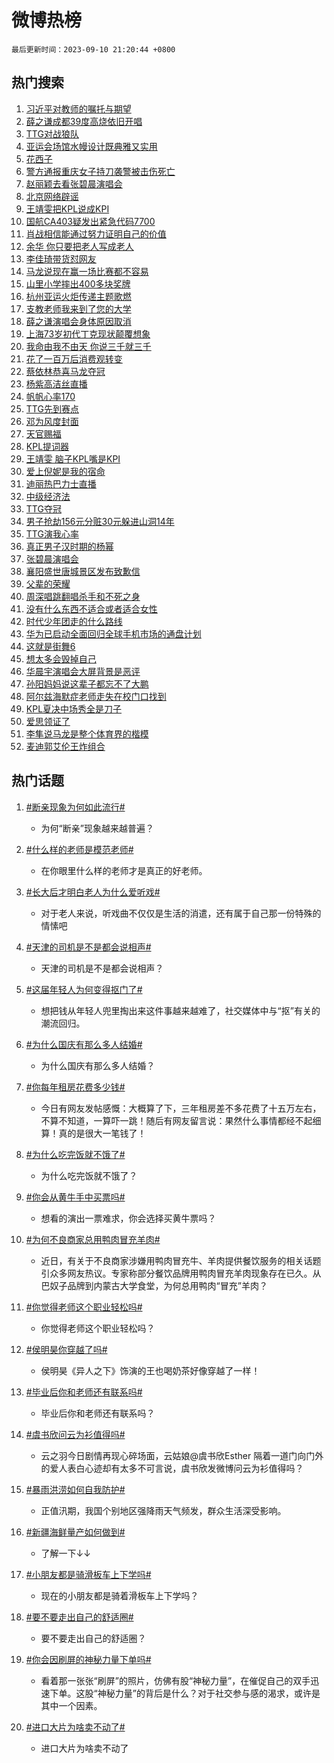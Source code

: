 # 微博热榜

`最后更新时间：2023-09-10 21:20:44 +0800`

## 热门搜索

1. [习近平对教师的嘱托与期望](https://m.weibo.cn/search?containerid=100103type%3D1%26t%3D10%26q%3D%23%E4%B9%A0%E8%BF%91%E5%B9%B3%E5%AF%B9%E6%95%99%E5%B8%88%E7%9A%84%E5%98%B1%E6%89%98%E4%B8%8E%E6%9C%9F%E6%9C%9B%23&stream_entry_id=51&isnewpage=1&extparam=seat%3D1%26stream_entry_id%3D51%26c_type%3D51%26dgr%3D0%26filter_type%3Drealtimehot%26cate%3D10103%26pos%3D0%26display_time%3D1694352042%26pre_seqid%3D1694352042853027205215)
1. [薛之谦成都39度高烧依旧开唱](https://m.weibo.cn/search?containerid=100103type%3D1%26t%3D10%26q%3D%23%E8%96%9B%E4%B9%8B%E8%B0%A6%E6%88%90%E9%83%BD39%E5%BA%A6%E9%AB%98%E7%83%A7%E4%BE%9D%E6%97%A7%E5%BC%80%E5%94%B1%23&stream_entry_id=31&isnewpage=1&extparam=seat%3D1%26flag%3D1%26stream_entry_id%3D31%26c_type%3D31%26band_rank%3D1%26cate%3D5001%26dgr%3D0%26lcate%3D5001%26pos%3D0%26realpos%3D1%26q%3D%2523%25E8%2596%259B%25E4%25B9%258B%25E8%25B0%25A6%25E6%2588%2590%25E9%2583%25BD39%25E5%25BA%25A6%25E9%25AB%2598%25E7%2583%25A7%25E4%25BE%259D%25E6%2597%25A7%25E5%25BC%2580%25E5%2594%25B1%2523%26filter_type%3Drealtimehot%26display_time%3D1694352042%26pre_seqid%3D1694352042853027205215)
1. [TTG对战狼队](https://m.weibo.cn/search?containerid=100103type%3D1%26t%3D10%26q%3D%23TTG%E5%AF%B9%E6%88%98%E7%8B%BC%E9%98%9F%23&stream_entry_id=31&isnewpage=1&extparam=seat%3D1%26flag%3D0%26stream_entry_id%3D31%26c_type%3D31%26band_rank%3D2%26cate%3D5001%26dgr%3D0%26lcate%3D5001%26pos%3D1%26realpos%3D2%26q%3D%2523TTG%25E5%25AF%25B9%25E6%2588%2598%25E7%258B%25BC%25E9%2598%259F%2523%26filter_type%3Drealtimehot%26display_time%3D1694352042%26pre_seqid%3D1694352042853027205215)
1. [亚运会场馆水幔设计既典雅又实用](https://m.weibo.cn/search?containerid=100103type%3D1%26t%3D10%26q%3D%23%E4%BA%9A%E8%BF%90%E4%BC%9A%E5%9C%BA%E9%A6%86%E6%B0%B4%E5%B9%94%E8%AE%BE%E8%AE%A1%E6%97%A2%E5%85%B8%E9%9B%85%E5%8F%88%E5%AE%9E%E7%94%A8%23&stream_entry_id=31&isnewpage=1&extparam=seat%3D1%26flag%3D1%26stream_entry_id%3D31%26c_type%3D31%26band_rank%3D3%26cate%3D5001%26dgr%3D0%26lcate%3D5001%26pos%3D2%26realpos%3D3%26q%3D%2523%25E4%25BA%259A%25E8%25BF%2590%25E4%25BC%259A%25E5%259C%25BA%25E9%25A6%2586%25E6%25B0%25B4%25E5%25B9%2594%25E8%25AE%25BE%25E8%25AE%25A1%25E6%2597%25A2%25E5%2585%25B8%25E9%259B%2585%25E5%258F%2588%25E5%25AE%259E%25E7%2594%25A8%2523%26filter_type%3Drealtimehot%26display_time%3D1694352042%26pre_seqid%3D1694352042853027205215)
1. [花西子](https://m.weibo.cn/search?containerid=100103type%3D1%26t%3D10%26q%3D%E8%8A%B1%E8%A5%BF%E5%AD%90&stream_entry_id=31&isnewpage=1&extparam=seat%3D1%26flag%3D1%26stream_entry_id%3D31%26c_type%3D31%26band_rank%3D4%26cate%3D5001%26dgr%3D0%26lcate%3D5001%26pos%3D3%26realpos%3D4%26q%3D%25E8%258A%25B1%25E8%25A5%25BF%25E5%25AD%2590%26filter_type%3Drealtimehot%26display_time%3D1694352042%26pre_seqid%3D1694352042853027205215)
1. [警方通报重庆女子持刀袭警被击伤死亡](https://m.weibo.cn/search?containerid=100103type%3D1%26t%3D10%26q%3D%23%E8%AD%A6%E6%96%B9%E9%80%9A%E6%8A%A5%E9%87%8D%E5%BA%86%E5%A5%B3%E5%AD%90%E6%8C%81%E5%88%80%E8%A2%AD%E8%AD%A6%E8%A2%AB%E5%87%BB%E4%BC%A4%E6%AD%BB%E4%BA%A1%23&stream_entry_id=31&isnewpage=1&extparam=seat%3D1%26flag%3D16%26stream_entry_id%3D31%26c_type%3D31%26band_rank%3D5%26cate%3D5001%26dgr%3D0%26lcate%3D5001%26pos%3D4%26realpos%3D5%26q%3D%2523%25E8%25AD%25A6%25E6%2596%25B9%25E9%2580%259A%25E6%258A%25A5%25E9%2587%258D%25E5%25BA%2586%25E5%25A5%25B3%25E5%25AD%2590%25E6%258C%2581%25E5%2588%2580%25E8%25A2%25AD%25E8%25AD%25A6%25E8%25A2%25AB%25E5%2587%25BB%25E4%25BC%25A4%25E6%25AD%25BB%25E4%25BA%25A1%2523%26filter_type%3Drealtimehot%26display_time%3D1694352042%26pre_seqid%3D1694352042853027205215)
1. [赵丽颖去看张碧晨演唱会](https://m.weibo.cn/search?containerid=100103type%3D1%26t%3D10%26q%3D%E8%B5%B5%E4%B8%BD%E9%A2%96%E5%8E%BB%E7%9C%8B%E5%BC%A0%E7%A2%A7%E6%99%A8%E6%BC%94%E5%94%B1%E4%BC%9A&stream_entry_id=31&isnewpage=1&extparam=seat%3D1%26flag%3D2%26stream_entry_id%3D31%26c_type%3D31%26band_rank%3D6%26cate%3D5001%26dgr%3D0%26lcate%3D5001%26pos%3D5%26realpos%3D6%26q%3D%25E8%25B5%25B5%25E4%25B8%25BD%25E9%25A2%2596%25E5%258E%25BB%25E7%259C%258B%25E5%25BC%25A0%25E7%25A2%25A7%25E6%2599%25A8%25E6%25BC%2594%25E5%2594%25B1%25E4%25BC%259A%26filter_type%3Drealtimehot%26display_time%3D1694352042%26pre_seqid%3D1694352042853027205215)
1. [北京网络辟谣](https://m.weibo.cn/search?containerid=100103type%3D1%26t%3D10%26q%3D%23%E5%8C%97%E4%BA%AC%E7%BD%91%E7%BB%9C%E8%BE%9F%E8%B0%A3%23&stream_entry_id=31&isnewpage=1&extparam=seat%3D1%26adid%3D202712%26is_ad_pos%3D1%26c_type%3D31%26band_rank%3D7%26cate%3D5001%26dgr%3D0%26lcate%3D5001%26pos%3D6%26filter_type%3Drealtimehot%26q%3D%2523%25E5%258C%2597%25E4%25BA%25AC%25E7%25BD%2591%25E7%25BB%259C%25E8%25BE%259F%25E8%25B0%25A3%2523%26stream_entry_id%3D31%26display_time%3D1694352042%26pre_seqid%3D1694352042853027205215)
1. [王靖雯把KPL说成KPI](https://m.weibo.cn/search?containerid=100103type%3D1%26t%3D10%26q%3D%23%E7%8E%8B%E9%9D%96%E9%9B%AF%E6%8A%8AKPL%E8%AF%B4%E6%88%90KPI%23&stream_entry_id=31&isnewpage=1&extparam=seat%3D1%26flag%3D0%26stream_entry_id%3D31%26c_type%3D31%26band_rank%3D7%26cate%3D5001%26dgr%3D0%26lcate%3D5001%26pos%3D7%26realpos%3D7%26q%3D%2523%25E7%258E%258B%25E9%259D%2596%25E9%259B%25AF%25E6%258A%258AKPL%25E8%25AF%25B4%25E6%2588%2590KPI%2523%26filter_type%3Drealtimehot%26display_time%3D1694352042%26pre_seqid%3D1694352042853027205215)
1. [国航CA403疑发出紧急代码7700](https://m.weibo.cn/search?containerid=100103type%3D1%26t%3D10%26q%3D%23%E5%9B%BD%E8%88%AACA403%E7%96%91%E5%8F%91%E5%87%BA%E7%B4%A7%E6%80%A5%E4%BB%A3%E7%A0%817700%23&stream_entry_id=31&isnewpage=1&extparam=seat%3D1%26flag%3D0%26stream_entry_id%3D31%26c_type%3D31%26band_rank%3D8%26cate%3D5001%26dgr%3D0%26lcate%3D5001%26pos%3D8%26realpos%3D8%26q%3D%2523%25E5%259B%25BD%25E8%2588%25AACA403%25E7%2596%2591%25E5%258F%2591%25E5%2587%25BA%25E7%25B4%25A7%25E6%2580%25A5%25E4%25BB%25A3%25E7%25A0%25817700%2523%26filter_type%3Drealtimehot%26display_time%3D1694352042%26pre_seqid%3D1694352042853027205215)
1. [肖战相信能通过努力证明自己的价值](https://m.weibo.cn/search?containerid=100103type%3D1%26t%3D10%26q%3D%23%E8%82%96%E6%88%98%E7%9B%B8%E4%BF%A1%E8%83%BD%E9%80%9A%E8%BF%87%E5%8A%AA%E5%8A%9B%E8%AF%81%E6%98%8E%E8%87%AA%E5%B7%B1%E7%9A%84%E4%BB%B7%E5%80%BC%23&stream_entry_id=31&isnewpage=1&extparam=seat%3D1%26flag%3D1%26stream_entry_id%3D31%26c_type%3D31%26band_rank%3D9%26cate%3D5001%26dgr%3D0%26lcate%3D5001%26pos%3D9%26realpos%3D9%26q%3D%2523%25E8%2582%2596%25E6%2588%2598%25E7%259B%25B8%25E4%25BF%25A1%25E8%2583%25BD%25E9%2580%259A%25E8%25BF%2587%25E5%258A%25AA%25E5%258A%259B%25E8%25AF%2581%25E6%2598%258E%25E8%2587%25AA%25E5%25B7%25B1%25E7%259A%2584%25E4%25BB%25B7%25E5%2580%25BC%2523%26filter_type%3Drealtimehot%26display_time%3D1694352042%26pre_seqid%3D1694352042853027205215)
1. [余华 你只要把老人写成老人](https://m.weibo.cn/search?containerid=100103type%3D1%26t%3D10%26q%3D%E4%BD%99%E5%8D%8E+%E4%BD%A0%E5%8F%AA%E8%A6%81%E6%8A%8A%E8%80%81%E4%BA%BA%E5%86%99%E6%88%90%E8%80%81%E4%BA%BA&stream_entry_id=31&isnewpage=1&extparam=seat%3D1%26flag%3D2%26stream_entry_id%3D31%26c_type%3D31%26band_rank%3D10%26cate%3D5001%26dgr%3D0%26lcate%3D5001%26pos%3D10%26realpos%3D10%26q%3D%25E4%25BD%2599%25E5%258D%258E%2520%25E4%25BD%25A0%25E5%258F%25AA%25E8%25A6%2581%25E6%258A%258A%25E8%2580%2581%25E4%25BA%25BA%25E5%2586%2599%25E6%2588%2590%25E8%2580%2581%25E4%25BA%25BA%26filter_type%3Drealtimehot%26display_time%3D1694352042%26pre_seqid%3D1694352042853027205215)
1. [李佳琦带货怼网友](https://m.weibo.cn/search?containerid=100103type%3D1%26t%3D10%26q%3D%23%E6%9D%8E%E4%BD%B3%E7%90%A6%E5%B8%A6%E8%B4%A7%E6%80%BC%E7%BD%91%E5%8F%8B%23&stream_entry_id=31&isnewpage=1&extparam=seat%3D1%26flag%3D2%26stream_entry_id%3D31%26c_type%3D31%26band_rank%3D11%26cate%3D5001%26dgr%3D0%26lcate%3D5001%26pos%3D11%26realpos%3D11%26q%3D%2523%25E6%259D%258E%25E4%25BD%25B3%25E7%2590%25A6%25E5%25B8%25A6%25E8%25B4%25A7%25E6%2580%25BC%25E7%25BD%2591%25E5%258F%258B%2523%26filter_type%3Drealtimehot%26display_time%3D1694352042%26pre_seqid%3D1694352042853027205215)
1. [马龙说现在赢一场比赛都不容易](https://m.weibo.cn/search?containerid=100103type%3D1%26t%3D10%26q%3D%23%E9%A9%AC%E9%BE%99%E8%AF%B4%E7%8E%B0%E5%9C%A8%E8%B5%A2%E4%B8%80%E5%9C%BA%E6%AF%94%E8%B5%9B%E9%83%BD%E4%B8%8D%E5%AE%B9%E6%98%93%23&stream_entry_id=31&isnewpage=1&extparam=seat%3D1%26flag%3D0%26stream_entry_id%3D31%26c_type%3D31%26band_rank%3D12%26cate%3D5001%26dgr%3D0%26lcate%3D5001%26pos%3D12%26realpos%3D12%26q%3D%2523%25E9%25A9%25AC%25E9%25BE%2599%25E8%25AF%25B4%25E7%258E%25B0%25E5%259C%25A8%25E8%25B5%25A2%25E4%25B8%2580%25E5%259C%25BA%25E6%25AF%2594%25E8%25B5%259B%25E9%2583%25BD%25E4%25B8%258D%25E5%25AE%25B9%25E6%2598%2593%2523%26filter_type%3Drealtimehot%26display_time%3D1694352042%26pre_seqid%3D1694352042853027205215)
1. [山里小学摔出400多块奖牌](https://m.weibo.cn/search?containerid=100103type%3D1%26t%3D10%26q%3D%23%E5%B1%B1%E9%87%8C%E5%B0%8F%E5%AD%A6%E6%91%94%E5%87%BA400%E5%A4%9A%E5%9D%97%E5%A5%96%E7%89%8C%23&stream_entry_id=31&isnewpage=1&extparam=seat%3D1%26flag%3D32768%26stream_entry_id%3D31%26c_type%3D31%26band_rank%3D13%26cate%3D5001%26dgr%3D0%26lcate%3D5001%26pos%3D13%26realpos%3D13%26q%3D%2523%25E5%25B1%25B1%25E9%2587%258C%25E5%25B0%258F%25E5%25AD%25A6%25E6%2591%2594%25E5%2587%25BA400%25E5%25A4%259A%25E5%259D%2597%25E5%25A5%2596%25E7%2589%258C%2523%26filter_type%3Drealtimehot%26display_time%3D1694352042%26pre_seqid%3D1694352042853027205215)
1. [杭州亚运火炬传递主题歌燃](https://m.weibo.cn/search?containerid=100103type%3D1%26t%3D10%26q%3D%23%E6%9D%AD%E5%B7%9E%E4%BA%9A%E8%BF%90%E7%81%AB%E7%82%AC%E4%BC%A0%E9%80%92%E4%B8%BB%E9%A2%98%E6%AD%8C%E7%87%83%23&stream_entry_id=31&isnewpage=1&extparam=seat%3D1%26flag%3D1%26stream_entry_id%3D31%26c_type%3D31%26band_rank%3D14%26cate%3D5001%26dgr%3D0%26lcate%3D5001%26pos%3D14%26realpos%3D14%26q%3D%2523%25E6%259D%25AD%25E5%25B7%259E%25E4%25BA%259A%25E8%25BF%2590%25E7%2581%25AB%25E7%2582%25AC%25E4%25BC%25A0%25E9%2580%2592%25E4%25B8%25BB%25E9%25A2%2598%25E6%25AD%258C%25E7%2587%2583%2523%26filter_type%3Drealtimehot%26display_time%3D1694352042%26pre_seqid%3D1694352042853027205215)
1. [支教老师我来到了您的大学](https://m.weibo.cn/search?containerid=100103type%3D1%26t%3D10%26q%3D%23%E6%94%AF%E6%95%99%E8%80%81%E5%B8%88%E6%88%91%E6%9D%A5%E5%88%B0%E4%BA%86%E6%82%A8%E7%9A%84%E5%A4%A7%E5%AD%A6%23&stream_entry_id=31&isnewpage=1&extparam=seat%3D1%26flag%3D0%26adid%3D202774%26c_type%3D31%26band_rank%3D15%26cate%3D5001%26dgr%3D0%26lcate%3D5001%26pos%3D15%26stream_entry_id%3D31%26realpos%3D15%26q%3D%2523%25E6%2594%25AF%25E6%2595%2599%25E8%2580%2581%25E5%25B8%2588%25E6%2588%2591%25E6%259D%25A5%25E5%2588%25B0%25E4%25BA%2586%25E6%2582%25A8%25E7%259A%2584%25E5%25A4%25A7%25E5%25AD%25A6%2523%26filter_type%3Drealtimehot%26display_time%3D1694352042%26pre_seqid%3D1694352042853027205215)
1. [薛之谦演唱会身体原因取消](https://m.weibo.cn/search?containerid=100103type%3D1%26t%3D10%26q%3D%23%E8%96%9B%E4%B9%8B%E8%B0%A6%E6%BC%94%E5%94%B1%E4%BC%9A%E8%BA%AB%E4%BD%93%E5%8E%9F%E5%9B%A0%E5%8F%96%E6%B6%88%23&stream_entry_id=31&isnewpage=1&extparam=seat%3D1%26flag%3D1%26stream_entry_id%3D31%26c_type%3D31%26band_rank%3D16%26cate%3D5001%26dgr%3D0%26lcate%3D5001%26pos%3D16%26realpos%3D16%26q%3D%2523%25E8%2596%259B%25E4%25B9%258B%25E8%25B0%25A6%25E6%25BC%2594%25E5%2594%25B1%25E4%25BC%259A%25E8%25BA%25AB%25E4%25BD%2593%25E5%258E%259F%25E5%259B%25A0%25E5%258F%2596%25E6%25B6%2588%2523%26filter_type%3Drealtimehot%26display_time%3D1694352042%26pre_seqid%3D1694352042853027205215)
1. [上海73岁初代丁克现状颠覆想象](https://m.weibo.cn/search?containerid=100103type%3D1%26t%3D10%26q%3D%23%E4%B8%8A%E6%B5%B773%E5%B2%81%E5%88%9D%E4%BB%A3%E4%B8%81%E5%85%8B%E7%8E%B0%E7%8A%B6%E9%A2%A0%E8%A6%86%E6%83%B3%E8%B1%A1%23&stream_entry_id=31&isnewpage=1&extparam=seat%3D1%26flag%3D2%26stream_entry_id%3D31%26c_type%3D31%26band_rank%3D17%26cate%3D5001%26dgr%3D0%26lcate%3D5001%26pos%3D17%26realpos%3D17%26q%3D%2523%25E4%25B8%258A%25E6%25B5%25B773%25E5%25B2%2581%25E5%2588%259D%25E4%25BB%25A3%25E4%25B8%2581%25E5%2585%258B%25E7%258E%25B0%25E7%258A%25B6%25E9%25A2%25A0%25E8%25A6%2586%25E6%2583%25B3%25E8%25B1%25A1%2523%26filter_type%3Drealtimehot%26display_time%3D1694352042%26pre_seqid%3D1694352042853027205215)
1. [我命由我不由天 你说三千就三千](https://m.weibo.cn/search?containerid=100103type%3D1%26t%3D10%26q%3D%E6%88%91%E5%91%BD%E7%94%B1%E6%88%91%E4%B8%8D%E7%94%B1%E5%A4%A9+%E4%BD%A0%E8%AF%B4%E4%B8%89%E5%8D%83%E5%B0%B1%E4%B8%89%E5%8D%83&stream_entry_id=31&isnewpage=1&extparam=seat%3D1%26flag%3D2%26stream_entry_id%3D31%26c_type%3D31%26band_rank%3D18%26cate%3D5001%26dgr%3D0%26lcate%3D5001%26pos%3D18%26realpos%3D18%26q%3D%25E6%2588%2591%25E5%2591%25BD%25E7%2594%25B1%25E6%2588%2591%25E4%25B8%258D%25E7%2594%25B1%25E5%25A4%25A9%2520%25E4%25BD%25A0%25E8%25AF%25B4%25E4%25B8%2589%25E5%258D%2583%25E5%25B0%25B1%25E4%25B8%2589%25E5%258D%2583%26filter_type%3Drealtimehot%26display_time%3D1694352042%26pre_seqid%3D1694352042853027205215)
1. [花了一百万后消费观转变](https://m.weibo.cn/search?containerid=100103type%3D1%26t%3D10%26q%3D%23%E8%8A%B1%E4%BA%86%E4%B8%80%E7%99%BE%E4%B8%87%E5%90%8E%E6%B6%88%E8%B4%B9%E8%A7%82%E8%BD%AC%E5%8F%98%23&stream_entry_id=31&isnewpage=1&extparam=seat%3D1%26flag%3D0%26stream_entry_id%3D31%26c_type%3D31%26band_rank%3D19%26cate%3D5001%26dgr%3D0%26lcate%3D5001%26pos%3D19%26realpos%3D19%26q%3D%2523%25E8%258A%25B1%25E4%25BA%2586%25E4%25B8%2580%25E7%2599%25BE%25E4%25B8%2587%25E5%2590%258E%25E6%25B6%2588%25E8%25B4%25B9%25E8%25A7%2582%25E8%25BD%25AC%25E5%258F%2598%2523%26filter_type%3Drealtimehot%26display_time%3D1694352042%26pre_seqid%3D1694352042853027205215)
1. [蔡依林恭喜马龙夺冠](https://m.weibo.cn/search?containerid=100103type%3D1%26t%3D10%26q%3D%23%E8%94%A1%E4%BE%9D%E6%9E%97%E6%81%AD%E5%96%9C%E9%A9%AC%E9%BE%99%E5%A4%BA%E5%86%A0%23&stream_entry_id=31&isnewpage=1&extparam=seat%3D1%26flag%3D0%26stream_entry_id%3D31%26c_type%3D31%26band_rank%3D20%26cate%3D5001%26dgr%3D0%26lcate%3D5001%26pos%3D20%26realpos%3D20%26q%3D%2523%25E8%2594%25A1%25E4%25BE%259D%25E6%259E%2597%25E6%2581%25AD%25E5%2596%259C%25E9%25A9%25AC%25E9%25BE%2599%25E5%25A4%25BA%25E5%2586%25A0%2523%26filter_type%3Drealtimehot%26display_time%3D1694352042%26pre_seqid%3D1694352042853027205215)
1. [杨紫高洁丝直播](https://m.weibo.cn/search?containerid=100103type%3D1%26t%3D10%26q%3D%23%E6%9D%A8%E7%B4%AB%E9%AB%98%E6%B4%81%E4%B8%9D%E7%9B%B4%E6%92%AD%23&stream_entry_id=31&isnewpage=1&extparam=seat%3D1%26flag%3D1%26stream_entry_id%3D31%26c_type%3D31%26band_rank%3D21%26cate%3D5001%26dgr%3D0%26lcate%3D5001%26pos%3D21%26realpos%3D21%26q%3D%2523%25E6%259D%25A8%25E7%25B4%25AB%25E9%25AB%2598%25E6%25B4%2581%25E4%25B8%259D%25E7%259B%25B4%25E6%2592%25AD%2523%26filter_type%3Drealtimehot%26display_time%3D1694352042%26pre_seqid%3D1694352042853027205215)
1. [帆帆心率170](https://m.weibo.cn/search?containerid=100103type%3D1%26t%3D10%26q%3D%E5%B8%86%E5%B8%86%E5%BF%83%E7%8E%87170&stream_entry_id=31&isnewpage=1&extparam=seat%3D1%26flag%3D1%26stream_entry_id%3D31%26c_type%3D31%26band_rank%3D22%26cate%3D5001%26dgr%3D0%26lcate%3D5001%26pos%3D22%26realpos%3D22%26q%3D%25E5%25B8%2586%25E5%25B8%2586%25E5%25BF%2583%25E7%258E%2587170%26filter_type%3Drealtimehot%26display_time%3D1694352042%26pre_seqid%3D1694352042853027205215)
1. [TTG先到赛点](https://m.weibo.cn/search?containerid=100103type%3D1%26t%3D10%26q%3DTTG%E5%85%88%E5%88%B0%E8%B5%9B%E7%82%B9&stream_entry_id=31&isnewpage=1&extparam=seat%3D1%26flag%3D1%26stream_entry_id%3D31%26c_type%3D31%26band_rank%3D23%26cate%3D5001%26dgr%3D0%26lcate%3D5001%26pos%3D23%26realpos%3D23%26q%3DTTG%25E5%2585%2588%25E5%2588%25B0%25E8%25B5%259B%25E7%2582%25B9%26filter_type%3Drealtimehot%26display_time%3D1694352042%26pre_seqid%3D1694352042853027205215)
1. [邓为风度封面](https://m.weibo.cn/search?containerid=100103type%3D1%26t%3D10%26q%3D%E9%82%93%E4%B8%BA%E9%A3%8E%E5%BA%A6%E5%B0%81%E9%9D%A2&stream_entry_id=31&isnewpage=1&extparam=seat%3D1%26flag%3D1%26stream_entry_id%3D31%26c_type%3D31%26band_rank%3D24%26cate%3D5001%26dgr%3D0%26lcate%3D5001%26pos%3D24%26realpos%3D24%26q%3D%25E9%2582%2593%25E4%25B8%25BA%25E9%25A3%258E%25E5%25BA%25A6%25E5%25B0%2581%25E9%259D%25A2%26filter_type%3Drealtimehot%26display_time%3D1694352042%26pre_seqid%3D1694352042853027205215)
1. [天官赐福](https://m.weibo.cn/search?containerid=100103type%3D1%26t%3D10%26q%3D%E5%A4%A9%E5%AE%98%E8%B5%90%E7%A6%8F&stream_entry_id=31&isnewpage=1&extparam=seat%3D1%26flag%3D0%26stream_entry_id%3D31%26c_type%3D31%26band_rank%3D25%26cate%3D5001%26dgr%3D0%26lcate%3D5001%26pos%3D25%26realpos%3D25%26q%3D%25E5%25A4%25A9%25E5%25AE%2598%25E8%25B5%2590%25E7%25A6%258F%26filter_type%3Drealtimehot%26display_time%3D1694352042%26pre_seqid%3D1694352042853027205215)
1. [KPL提词器](https://m.weibo.cn/search?containerid=100103type%3D1%26t%3D10%26q%3DKPL%E6%8F%90%E8%AF%8D%E5%99%A8&stream_entry_id=31&isnewpage=1&extparam=seat%3D1%26flag%3D1%26stream_entry_id%3D31%26c_type%3D31%26band_rank%3D26%26cate%3D5001%26dgr%3D0%26lcate%3D5001%26pos%3D26%26realpos%3D26%26q%3DKPL%25E6%258F%2590%25E8%25AF%258D%25E5%2599%25A8%26filter_type%3Drealtimehot%26display_time%3D1694352042%26pre_seqid%3D1694352042853027205215)
1. [王靖雯 脑子KPL嘴是KPI](https://m.weibo.cn/search?containerid=100103type%3D1%26t%3D10%26q%3D%E7%8E%8B%E9%9D%96%E9%9B%AF+%E8%84%91%E5%AD%90KPL%E5%98%B4%E6%98%AFKPI&stream_entry_id=31&isnewpage=1&extparam=seat%3D1%26flag%3D1%26stream_entry_id%3D31%26c_type%3D31%26band_rank%3D27%26cate%3D5001%26dgr%3D0%26lcate%3D5001%26pos%3D27%26realpos%3D27%26q%3D%25E7%258E%258B%25E9%259D%2596%25E9%259B%25AF%2520%25E8%2584%2591%25E5%25AD%2590KPL%25E5%2598%25B4%25E6%2598%25AFKPI%26filter_type%3Drealtimehot%26display_time%3D1694352042%26pre_seqid%3D1694352042853027205215)
1. [爱上倪妮是我的宿命](https://m.weibo.cn/search?containerid=100103type%3D1%26t%3D10%26q%3D%23%E7%88%B1%E4%B8%8A%E5%80%AA%E5%A6%AE%E6%98%AF%E6%88%91%E7%9A%84%E5%AE%BF%E5%91%BD%23&stream_entry_id=31&isnewpage=1&extparam=seat%3D1%26flag%3D1%26stream_entry_id%3D31%26c_type%3D31%26band_rank%3D28%26cate%3D5001%26dgr%3D0%26lcate%3D5001%26pos%3D28%26realpos%3D28%26q%3D%2523%25E7%2588%25B1%25E4%25B8%258A%25E5%2580%25AA%25E5%25A6%25AE%25E6%2598%25AF%25E6%2588%2591%25E7%259A%2584%25E5%25AE%25BF%25E5%2591%25BD%2523%26filter_type%3Drealtimehot%26display_time%3D1694352042%26pre_seqid%3D1694352042853027205215)
1. [迪丽热巴力士直播](https://m.weibo.cn/search?containerid=100103type%3D1%26t%3D10%26q%3D%E8%BF%AA%E4%B8%BD%E7%83%AD%E5%B7%B4%E5%8A%9B%E5%A3%AB%E7%9B%B4%E6%92%AD&stream_entry_id=31&isnewpage=1&extparam=seat%3D1%26flag%3D0%26stream_entry_id%3D31%26c_type%3D31%26band_rank%3D29%26cate%3D5001%26dgr%3D0%26lcate%3D5001%26pos%3D29%26realpos%3D29%26q%3D%25E8%25BF%25AA%25E4%25B8%25BD%25E7%2583%25AD%25E5%25B7%25B4%25E5%258A%259B%25E5%25A3%25AB%25E7%259B%25B4%25E6%2592%25AD%26filter_type%3Drealtimehot%26display_time%3D1694352042%26pre_seqid%3D1694352042853027205215)
1. [中级经济法](https://m.weibo.cn/search?containerid=100103type%3D1%26t%3D10%26q%3D%E4%B8%AD%E7%BA%A7%E7%BB%8F%E6%B5%8E%E6%B3%95&stream_entry_id=31&isnewpage=1&extparam=seat%3D1%26flag%3D1%26stream_entry_id%3D31%26c_type%3D31%26band_rank%3D30%26cate%3D5001%26dgr%3D0%26lcate%3D5001%26pos%3D30%26realpos%3D30%26q%3D%25E4%25B8%25AD%25E7%25BA%25A7%25E7%25BB%258F%25E6%25B5%258E%25E6%25B3%2595%26filter_type%3Drealtimehot%26display_time%3D1694352042%26pre_seqid%3D1694352042853027205215)
1. [TTG夺冠](https://m.weibo.cn/search?containerid=100103type%3D1%26t%3D10%26q%3DTTG%E5%A4%BA%E5%86%A0&stream_entry_id=31&isnewpage=1&extparam=seat%3D1%26flag%3D1%26stream_entry_id%3D31%26c_type%3D31%26band_rank%3D31%26cate%3D5001%26dgr%3D0%26lcate%3D5001%26pos%3D31%26realpos%3D31%26q%3DTTG%25E5%25A4%25BA%25E5%2586%25A0%26filter_type%3Drealtimehot%26display_time%3D1694352042%26pre_seqid%3D1694352042853027205215)
1. [男子抢劫156元分赃30元躲进山洞14年](https://m.weibo.cn/search?containerid=100103type%3D1%26t%3D10%26q%3D%23%E7%94%B7%E5%AD%90%E6%8A%A2%E5%8A%AB156%E5%85%83%E5%88%86%E8%B5%8330%E5%85%83%E8%BA%B2%E8%BF%9B%E5%B1%B1%E6%B4%9E14%E5%B9%B4%23&stream_entry_id=31&isnewpage=1&extparam=seat%3D1%26flag%3D1%26stream_entry_id%3D31%26c_type%3D31%26band_rank%3D32%26cate%3D5001%26dgr%3D0%26lcate%3D5001%26pos%3D32%26realpos%3D32%26q%3D%2523%25E7%2594%25B7%25E5%25AD%2590%25E6%258A%25A2%25E5%258A%25AB156%25E5%2585%2583%25E5%2588%2586%25E8%25B5%258330%25E5%2585%2583%25E8%25BA%25B2%25E8%25BF%259B%25E5%25B1%25B1%25E6%25B4%259E14%25E5%25B9%25B4%2523%26filter_type%3Drealtimehot%26display_time%3D1694352042%26pre_seqid%3D1694352042853027205215)
1. [TTG演我心率](https://m.weibo.cn/search?containerid=100103type%3D1%26t%3D10%26q%3D%23TTG%E6%BC%94%E6%88%91%E5%BF%83%E7%8E%87%23&stream_entry_id=31&isnewpage=1&extparam=seat%3D1%26flag%3D0%26stream_entry_id%3D31%26c_type%3D31%26band_rank%3D33%26cate%3D5001%26dgr%3D0%26lcate%3D5001%26pos%3D33%26realpos%3D33%26q%3D%2523TTG%25E6%25BC%2594%25E6%2588%2591%25E5%25BF%2583%25E7%258E%2587%2523%26filter_type%3Drealtimehot%26display_time%3D1694352042%26pre_seqid%3D1694352042853027205215)
1. [真正男子汉时期的杨幂](https://m.weibo.cn/search?containerid=100103type%3D1%26t%3D10%26q%3D%E7%9C%9F%E6%AD%A3%E7%94%B7%E5%AD%90%E6%B1%89%E6%97%B6%E6%9C%9F%E7%9A%84%E6%9D%A8%E5%B9%82&stream_entry_id=31&isnewpage=1&extparam=seat%3D1%26flag%3D0%26stream_entry_id%3D31%26c_type%3D31%26band_rank%3D34%26cate%3D5001%26dgr%3D0%26lcate%3D5001%26pos%3D34%26realpos%3D34%26q%3D%25E7%259C%259F%25E6%25AD%25A3%25E7%2594%25B7%25E5%25AD%2590%25E6%25B1%2589%25E6%2597%25B6%25E6%259C%259F%25E7%259A%2584%25E6%259D%25A8%25E5%25B9%2582%26filter_type%3Drealtimehot%26display_time%3D1694352042%26pre_seqid%3D1694352042853027205215)
1. [张碧晨演唱会](https://m.weibo.cn/search?containerid=100103type%3D1%26t%3D10%26q%3D%E5%BC%A0%E7%A2%A7%E6%99%A8%E6%BC%94%E5%94%B1%E4%BC%9A&stream_entry_id=31&isnewpage=1&extparam=seat%3D1%26flag%3D0%26stream_entry_id%3D31%26c_type%3D31%26band_rank%3D35%26cate%3D5001%26dgr%3D0%26lcate%3D5001%26pos%3D35%26realpos%3D35%26q%3D%25E5%25BC%25A0%25E7%25A2%25A7%25E6%2599%25A8%25E6%25BC%2594%25E5%2594%25B1%25E4%25BC%259A%26filter_type%3Drealtimehot%26display_time%3D1694352042%26pre_seqid%3D1694352042853027205215)
1. [襄阳盛世唐城景区发布致歉信](https://m.weibo.cn/search?containerid=100103type%3D1%26t%3D10%26q%3D%23%E8%A5%84%E9%98%B3%E7%9B%9B%E4%B8%96%E5%94%90%E5%9F%8E%E6%99%AF%E5%8C%BA%E5%8F%91%E5%B8%83%E8%87%B4%E6%AD%89%E4%BF%A1%23&stream_entry_id=31&isnewpage=1&extparam=seat%3D1%26flag%3D1%26stream_entry_id%3D31%26c_type%3D31%26band_rank%3D36%26cate%3D5001%26dgr%3D0%26lcate%3D5001%26pos%3D36%26realpos%3D36%26q%3D%2523%25E8%25A5%2584%25E9%2598%25B3%25E7%259B%259B%25E4%25B8%2596%25E5%2594%2590%25E5%259F%258E%25E6%2599%25AF%25E5%258C%25BA%25E5%258F%2591%25E5%25B8%2583%25E8%2587%25B4%25E6%25AD%2589%25E4%25BF%25A1%2523%26filter_type%3Drealtimehot%26display_time%3D1694352042%26pre_seqid%3D1694352042853027205215)
1. [父辈的荣耀](https://m.weibo.cn/search?containerid=100103type%3D1%26t%3D10%26q%3D%E7%88%B6%E8%BE%88%E7%9A%84%E8%8D%A3%E8%80%80&stream_entry_id=31&isnewpage=1&extparam=seat%3D1%26flag%3D1%26stream_entry_id%3D31%26c_type%3D31%26band_rank%3D37%26cate%3D5001%26dgr%3D0%26lcate%3D5001%26pos%3D37%26realpos%3D37%26q%3D%25E7%2588%25B6%25E8%25BE%2588%25E7%259A%2584%25E8%258D%25A3%25E8%2580%2580%26filter_type%3Drealtimehot%26display_time%3D1694352042%26pre_seqid%3D1694352042853027205215)
1. [周深唱跳翻唱杀手和不死之身](https://m.weibo.cn/search?containerid=100103type%3D1%26t%3D10%26q%3D%E5%91%A8%E6%B7%B1%E5%94%B1%E8%B7%B3%E7%BF%BB%E5%94%B1%E6%9D%80%E6%89%8B%E5%92%8C%E4%B8%8D%E6%AD%BB%E4%B9%8B%E8%BA%AB&stream_entry_id=31&isnewpage=1&extparam=seat%3D1%26flag%3D1%26stream_entry_id%3D31%26c_type%3D31%26band_rank%3D38%26cate%3D5001%26dgr%3D0%26lcate%3D5001%26pos%3D38%26realpos%3D38%26q%3D%25E5%2591%25A8%25E6%25B7%25B1%25E5%2594%25B1%25E8%25B7%25B3%25E7%25BF%25BB%25E5%2594%25B1%25E6%259D%2580%25E6%2589%258B%25E5%2592%258C%25E4%25B8%258D%25E6%25AD%25BB%25E4%25B9%258B%25E8%25BA%25AB%26filter_type%3Drealtimehot%26display_time%3D1694352042%26pre_seqid%3D1694352042853027205215)
1. [没有什么东西不适合或者适合女性](https://m.weibo.cn/search?containerid=100103type%3D1%26t%3D10%26q%3D%E6%B2%A1%E6%9C%89%E4%BB%80%E4%B9%88%E4%B8%9C%E8%A5%BF%E4%B8%8D%E9%80%82%E5%90%88%E6%88%96%E8%80%85%E9%80%82%E5%90%88%E5%A5%B3%E6%80%A7&stream_entry_id=31&isnewpage=1&extparam=seat%3D1%26flag%3D0%26stream_entry_id%3D31%26c_type%3D31%26band_rank%3D39%26cate%3D5001%26dgr%3D0%26lcate%3D5001%26pos%3D39%26realpos%3D39%26q%3D%25E6%25B2%25A1%25E6%259C%2589%25E4%25BB%2580%25E4%25B9%2588%25E4%25B8%259C%25E8%25A5%25BF%25E4%25B8%258D%25E9%2580%2582%25E5%2590%2588%25E6%2588%2596%25E8%2580%2585%25E9%2580%2582%25E5%2590%2588%25E5%25A5%25B3%25E6%2580%25A7%26filter_type%3Drealtimehot%26display_time%3D1694352042%26pre_seqid%3D1694352042853027205215)
1. [时代少年团走的什么路线](https://m.weibo.cn/search?containerid=100103type%3D1%26t%3D10%26q%3D%23%E6%97%B6%E4%BB%A3%E5%B0%91%E5%B9%B4%E5%9B%A2%E8%B5%B0%E7%9A%84%E4%BB%80%E4%B9%88%E8%B7%AF%E7%BA%BF%23&stream_entry_id=31&isnewpage=1&extparam=seat%3D1%26flag%3D0%26stream_entry_id%3D31%26c_type%3D31%26band_rank%3D40%26cate%3D5001%26dgr%3D0%26lcate%3D5001%26pos%3D40%26realpos%3D40%26q%3D%2523%25E6%2597%25B6%25E4%25BB%25A3%25E5%25B0%2591%25E5%25B9%25B4%25E5%259B%25A2%25E8%25B5%25B0%25E7%259A%2584%25E4%25BB%2580%25E4%25B9%2588%25E8%25B7%25AF%25E7%25BA%25BF%2523%26filter_type%3Drealtimehot%26display_time%3D1694352042%26pre_seqid%3D1694352042853027205215)
1. [华为已启动全面回归全球手机市场的通盘计划](https://m.weibo.cn/search?containerid=100103type%3D1%26t%3D10%26q%3D%23%E5%8D%8E%E4%B8%BA%E5%B7%B2%E5%90%AF%E5%8A%A8%E5%85%A8%E9%9D%A2%E5%9B%9E%E5%BD%92%E5%85%A8%E7%90%83%E6%89%8B%E6%9C%BA%E5%B8%82%E5%9C%BA%E7%9A%84%E9%80%9A%E7%9B%98%E8%AE%A1%E5%88%92%23&stream_entry_id=31&isnewpage=1&extparam=seat%3D1%26flag%3D0%26stream_entry_id%3D31%26c_type%3D31%26band_rank%3D41%26cate%3D5001%26dgr%3D0%26lcate%3D5001%26pos%3D41%26realpos%3D41%26q%3D%2523%25E5%258D%258E%25E4%25B8%25BA%25E5%25B7%25B2%25E5%2590%25AF%25E5%258A%25A8%25E5%2585%25A8%25E9%259D%25A2%25E5%259B%259E%25E5%25BD%2592%25E5%2585%25A8%25E7%2590%2583%25E6%2589%258B%25E6%259C%25BA%25E5%25B8%2582%25E5%259C%25BA%25E7%259A%2584%25E9%2580%259A%25E7%259B%2598%25E8%25AE%25A1%25E5%2588%2592%2523%26filter_type%3Drealtimehot%26display_time%3D1694352042%26pre_seqid%3D1694352042853027205215)
1. [这就是街舞6](https://m.weibo.cn/search?containerid=100103type%3D1%26t%3D10%26q%3D%E8%BF%99%E5%B0%B1%E6%98%AF%E8%A1%97%E8%88%9E6&stream_entry_id=31&isnewpage=1&extparam=seat%3D1%26flag%3D0%26stream_entry_id%3D31%26c_type%3D31%26band_rank%3D42%26cate%3D5001%26dgr%3D0%26lcate%3D5001%26pos%3D42%26realpos%3D42%26q%3D%25E8%25BF%2599%25E5%25B0%25B1%25E6%2598%25AF%25E8%25A1%2597%25E8%2588%259E6%26filter_type%3Drealtimehot%26display_time%3D1694352042%26pre_seqid%3D1694352042853027205215)
1. [想太多会毁掉自己](https://m.weibo.cn/search?containerid=100103type%3D1%26t%3D10%26q%3D%E6%83%B3%E5%A4%AA%E5%A4%9A%E4%BC%9A%E6%AF%81%E6%8E%89%E8%87%AA%E5%B7%B1&stream_entry_id=31&isnewpage=1&extparam=seat%3D1%26flag%3D1%26stream_entry_id%3D31%26c_type%3D31%26band_rank%3D43%26cate%3D5001%26dgr%3D0%26lcate%3D5001%26pos%3D43%26realpos%3D43%26q%3D%25E6%2583%25B3%25E5%25A4%25AA%25E5%25A4%259A%25E4%25BC%259A%25E6%25AF%2581%25E6%258E%2589%25E8%2587%25AA%25E5%25B7%25B1%26filter_type%3Drealtimehot%26display_time%3D1694352042%26pre_seqid%3D1694352042853027205215)
1. [华晨宇演唱会大屏背景是恶评](https://m.weibo.cn/search?containerid=100103type%3D1%26t%3D10%26q%3D%23%E5%8D%8E%E6%99%A8%E5%AE%87%E6%BC%94%E5%94%B1%E4%BC%9A%E5%A4%A7%E5%B1%8F%E8%83%8C%E6%99%AF%E6%98%AF%E6%81%B6%E8%AF%84%23&stream_entry_id=31&isnewpage=1&extparam=seat%3D1%26flag%3D0%26stream_entry_id%3D31%26c_type%3D31%26band_rank%3D44%26cate%3D5001%26dgr%3D0%26lcate%3D5001%26pos%3D44%26realpos%3D44%26q%3D%2523%25E5%258D%258E%25E6%2599%25A8%25E5%25AE%2587%25E6%25BC%2594%25E5%2594%25B1%25E4%25BC%259A%25E5%25A4%25A7%25E5%25B1%258F%25E8%2583%258C%25E6%2599%25AF%25E6%2598%25AF%25E6%2581%25B6%25E8%25AF%2584%2523%26filter_type%3Drealtimehot%26display_time%3D1694352042%26pre_seqid%3D1694352042853027205215)
1. [孙阳妈妈说这辈子都忘不了大鹏](https://m.weibo.cn/search?containerid=100103type%3D1%26t%3D10%26q%3D%23%E5%AD%99%E9%98%B3%E5%A6%88%E5%A6%88%E8%AF%B4%E8%BF%99%E8%BE%88%E5%AD%90%E9%83%BD%E5%BF%98%E4%B8%8D%E4%BA%86%E5%A4%A7%E9%B9%8F%23&stream_entry_id=31&isnewpage=1&extparam=seat%3D1%26flag%3D0%26stream_entry_id%3D31%26c_type%3D31%26band_rank%3D45%26cate%3D5001%26dgr%3D0%26lcate%3D5001%26pos%3D45%26realpos%3D45%26q%3D%2523%25E5%25AD%2599%25E9%2598%25B3%25E5%25A6%2588%25E5%25A6%2588%25E8%25AF%25B4%25E8%25BF%2599%25E8%25BE%2588%25E5%25AD%2590%25E9%2583%25BD%25E5%25BF%2598%25E4%25B8%258D%25E4%25BA%2586%25E5%25A4%25A7%25E9%25B9%258F%2523%26filter_type%3Drealtimehot%26display_time%3D1694352042%26pre_seqid%3D1694352042853027205215)
1. [阿尔兹海默症老师走失在校门口找到](https://m.weibo.cn/search?containerid=100103type%3D1%26t%3D10%26q%3D%23%E9%98%BF%E5%B0%94%E5%85%B9%E6%B5%B7%E9%BB%98%E7%97%87%E8%80%81%E5%B8%88%E8%B5%B0%E5%A4%B1%E5%9C%A8%E6%A0%A1%E9%97%A8%E5%8F%A3%E6%89%BE%E5%88%B0%23&stream_entry_id=31&isnewpage=1&extparam=seat%3D1%26flag%3D32768%26stream_entry_id%3D31%26c_type%3D31%26band_rank%3D46%26cate%3D5001%26dgr%3D0%26lcate%3D5001%26pos%3D46%26realpos%3D46%26q%3D%2523%25E9%2598%25BF%25E5%25B0%2594%25E5%2585%25B9%25E6%25B5%25B7%25E9%25BB%2598%25E7%2597%2587%25E8%2580%2581%25E5%25B8%2588%25E8%25B5%25B0%25E5%25A4%25B1%25E5%259C%25A8%25E6%25A0%25A1%25E9%2597%25A8%25E5%258F%25A3%25E6%2589%25BE%25E5%2588%25B0%2523%26filter_type%3Drealtimehot%26display_time%3D1694352042%26pre_seqid%3D1694352042853027205215)
1. [KPL夏决中场秀全是刀子](https://m.weibo.cn/search?containerid=100103type%3D1%26t%3D10%26q%3D%23KPL%E5%A4%8F%E5%86%B3%E4%B8%AD%E5%9C%BA%E7%A7%80%E5%85%A8%E6%98%AF%E5%88%80%E5%AD%90%23&stream_entry_id=31&isnewpage=1&extparam=seat%3D1%26flag%3D1%26stream_entry_id%3D31%26c_type%3D31%26band_rank%3D47%26cate%3D5001%26dgr%3D0%26lcate%3D5001%26pos%3D47%26realpos%3D47%26q%3D%2523KPL%25E5%25A4%258F%25E5%2586%25B3%25E4%25B8%25AD%25E5%259C%25BA%25E7%25A7%2580%25E5%2585%25A8%25E6%2598%25AF%25E5%2588%2580%25E5%25AD%2590%2523%26filter_type%3Drealtimehot%26display_time%3D1694352042%26pre_seqid%3D1694352042853027205215)
1. [爱思领证了](https://m.weibo.cn/search?containerid=100103type%3D1%26t%3D10%26q%3D%23%E7%88%B1%E6%80%9D%E9%A2%86%E8%AF%81%E4%BA%86%23&stream_entry_id=31&isnewpage=1&extparam=seat%3D1%26flag%3D0%26stream_entry_id%3D31%26c_type%3D31%26band_rank%3D48%26cate%3D5001%26dgr%3D0%26lcate%3D5001%26pos%3D48%26realpos%3D48%26q%3D%2523%25E7%2588%25B1%25E6%2580%259D%25E9%25A2%2586%25E8%25AF%2581%25E4%25BA%2586%2523%26filter_type%3Drealtimehot%26display_time%3D1694352042%26pre_seqid%3D1694352042853027205215)
1. [李隼说马龙是整个体育界的楷模](https://m.weibo.cn/search?containerid=100103type%3D1%26t%3D10%26q%3D%23%E6%9D%8E%E9%9A%BC%E8%AF%B4%E9%A9%AC%E9%BE%99%E6%98%AF%E6%95%B4%E4%B8%AA%E4%BD%93%E8%82%B2%E7%95%8C%E7%9A%84%E6%A5%B7%E6%A8%A1%23&stream_entry_id=31&isnewpage=1&extparam=seat%3D1%26flag%3D1%26stream_entry_id%3D31%26c_type%3D31%26band_rank%3D49%26cate%3D5001%26dgr%3D0%26lcate%3D5001%26pos%3D49%26realpos%3D49%26q%3D%2523%25E6%259D%258E%25E9%259A%25BC%25E8%25AF%25B4%25E9%25A9%25AC%25E9%25BE%2599%25E6%2598%25AF%25E6%2595%25B4%25E4%25B8%25AA%25E4%25BD%2593%25E8%2582%25B2%25E7%2595%258C%25E7%259A%2584%25E6%25A5%25B7%25E6%25A8%25A1%2523%26filter_type%3Drealtimehot%26display_time%3D1694352042%26pre_seqid%3D1694352042853027205215)
1. [麦迪郭艾伦王炸组合](https://m.weibo.cn/search?containerid=100103type%3D1%26t%3D10%26q%3D%23%E9%BA%A6%E8%BF%AA%E9%83%AD%E8%89%BE%E4%BC%A6%E7%8E%8B%E7%82%B8%E7%BB%84%E5%90%88%23&stream_entry_id=31&isnewpage=1&extparam=seat%3D1%26flag%3D0%26adid%3D202775%26c_type%3D31%26band_rank%3D50%26cate%3D5001%26dgr%3D0%26lcate%3D5001%26pos%3D50%26stream_entry_id%3D31%26realpos%3D50%26q%3D%2523%25E9%25BA%25A6%25E8%25BF%25AA%25E9%2583%25AD%25E8%2589%25BE%25E4%25BC%25A6%25E7%258E%258B%25E7%2582%25B8%25E7%25BB%2584%25E5%2590%2588%2523%26filter_type%3Drealtimehot%26display_time%3D1694352042%26pre_seqid%3D1694352042853027205215)

## 热门话题

1. [#断亲现象为何如此流行#](https://m.weibo.cn/search?containerid=231522type%3D1%26t%3D10%26q%3D%23%E6%96%AD%E4%BA%B2%E7%8E%B0%E8%B1%A1%E4%B8%BA%E4%BD%95%E5%A6%82%E6%AD%A4%E6%B5%81%E8%A1%8C%23&stream_entry_id=128&isnewpage=1&extparam=seat%3D1%26c_type%3D128%26dgr%3D0%26cate%3D5004%26unitid%3D1694257321184%26pos%3D1-0-0%26lcate%3D5004%26display_time%3D1694352044%26pre_seqid%3D169435204435201209334)
    - 为何“断亲”现象越来越普遍？

1. [#什么样的老师是模范老师#](https://m.weibo.cn/search?containerid=231522type%3D1%26t%3D10%26q%3D%23%E4%BB%80%E4%B9%88%E6%A0%B7%E7%9A%84%E8%80%81%E5%B8%88%E6%98%AF%E6%A8%A1%E8%8C%83%E8%80%81%E5%B8%88%23&stream_entry_id=128&isnewpage=1&extparam=seat%3D1%26c_type%3D128%26dgr%3D0%26cate%3D5004%26unitid%3D1694326916648%26pos%3D1-0-1%26lcate%3D5004%26display_time%3D1694352044%26pre_seqid%3D169435204435201209334)
    - 在你眼里什么样的老师才是真正的好老师。

1. [#长大后才明白老人为什么爱听戏#](https://m.weibo.cn/search?containerid=231522type%3D1%26t%3D10%26q%3D%23%E9%95%BF%E5%A4%A7%E5%90%8E%E6%89%8D%E6%98%8E%E7%99%BD%E8%80%81%E4%BA%BA%E4%B8%BA%E4%BB%80%E4%B9%88%E7%88%B1%E5%90%AC%E6%88%8F%23&stream_entry_id=128&isnewpage=1&extparam=seat%3D1%26c_type%3D128%26dgr%3D0%26cate%3D5004%26unitid%3D1694349109052%26pos%3D1-0-2%26lcate%3D5004%26display_time%3D1694352044%26pre_seqid%3D169435204435201209334)
    - 对于老人来说，听戏曲不仅仅是生活的消遣，还有属于自己那一份特殊的情愫吧

1. [#天津的司机是不是都会说相声#](https://m.weibo.cn/search?containerid=231522type%3D1%26t%3D10%26q%3D%23%E5%A4%A9%E6%B4%A5%E7%9A%84%E5%8F%B8%E6%9C%BA%E6%98%AF%E4%B8%8D%E6%98%AF%E9%83%BD%E4%BC%9A%E8%AF%B4%E7%9B%B8%E5%A3%B0%23&stream_entry_id=128&isnewpage=1&extparam=seat%3D1%26c_type%3D128%26dgr%3D0%26cate%3D5004%26unitid%3D1694303201478%26pos%3D1-0-3%26lcate%3D5004%26display_time%3D1694352044%26pre_seqid%3D169435204435201209334)
    - 天津的司机是不是都会说相声？

1. [#这届年轻人为何变得抠门了#](https://m.weibo.cn/search?containerid=231522type%3D1%26t%3D10%26q%3D%23%E8%BF%99%E5%B1%8A%E5%B9%B4%E8%BD%BB%E4%BA%BA%E4%B8%BA%E4%BD%95%E5%8F%98%E5%BE%97%E6%8A%A0%E9%97%A8%E4%BA%86%23&stream_entry_id=128&isnewpage=1&extparam=seat%3D1%26c_type%3D128%26dgr%3D0%26cate%3D5004%26unitid%3D1694346725465%26pos%3D1-0-4%26lcate%3D5004%26display_time%3D1694352044%26pre_seqid%3D169435204435201209334)
    - 想把钱从年轻人兜里掏出来这件事越来越难了，社交媒体中与“抠”有关的潮流回归。

1. [#为什么国庆有那么多人结婚#](https://m.weibo.cn/search?containerid=231522type%3D1%26t%3D10%26q%3D%23%E4%B8%BA%E4%BB%80%E4%B9%88%E5%9B%BD%E5%BA%86%E6%9C%89%E9%82%A3%E4%B9%88%E5%A4%9A%E4%BA%BA%E7%BB%93%E5%A9%9A%23&stream_entry_id=128&isnewpage=1&extparam=seat%3D1%26c_type%3D128%26dgr%3D0%26cate%3D5004%26unitid%3D1694306504039%26pos%3D1-0-5%26lcate%3D5004%26display_time%3D1694352044%26pre_seqid%3D169435204435201209334)
    - 为什么国庆有那么多人结婚？

1. [#你每年租房花费多少钱#](https://m.weibo.cn/search?containerid=231522type%3D1%26t%3D10%26q%3D%23%E4%BD%A0%E6%AF%8F%E5%B9%B4%E7%A7%9F%E6%88%BF%E8%8A%B1%E8%B4%B9%E5%A4%9A%E5%B0%91%E9%92%B1%23&stream_entry_id=128&isnewpage=1&extparam=seat%3D1%26c_type%3D128%26dgr%3D0%26cate%3D5004%26unitid%3D1694325112931%26pos%3D1-0-6%26lcate%3D5004%26display_time%3D1694352044%26pre_seqid%3D169435204435201209334)
    - 今日有网友发帖感慨：大概算了下，三年租房差不多花费了十五万左右，不算不知道，一算吓一跳！随后有网友留言说：果然什么事情都经不起细算！真的是很大一笔钱了！

1. [#为什么吃完饭就不饿了#](https://m.weibo.cn/search?containerid=231522type%3D1%26t%3D10%26q%3D%23%E4%B8%BA%E4%BB%80%E4%B9%88%E5%90%83%E5%AE%8C%E9%A5%AD%E5%B0%B1%E4%B8%8D%E9%A5%BF%E4%BA%86%23&stream_entry_id=128&isnewpage=1&extparam=seat%3D1%26c_type%3D128%26dgr%3D0%26cate%3D5004%26unitid%3D1694338020780%26pos%3D1-0-7%26lcate%3D5004%26display_time%3D1694352044%26pre_seqid%3D169435204435201209334)
    - 为什么吃完饭就不饿了？

1. [#你会从黄牛手中买票吗#](https://m.weibo.cn/search?containerid=231522type%3D1%26t%3D10%26q%3D%23%E4%BD%A0%E4%BC%9A%E4%BB%8E%E9%BB%84%E7%89%9B%E6%89%8B%E4%B8%AD%E4%B9%B0%E7%A5%A8%E5%90%97%23&stream_entry_id=128&isnewpage=1&extparam=seat%3D1%26c_type%3D128%26dgr%3D0%26cate%3D5004%26unitid%3D1694318814091%26pos%3D1-0-8%26lcate%3D5004%26display_time%3D1694352044%26pre_seqid%3D169435204435201209334)
    - 想看的演出一票难求，你会选择买黄牛票吗？

1. [#为何不良商家总用鸭肉冒充羊肉#](https://m.weibo.cn/search?containerid=231522type%3D1%26t%3D10%26q%3D%23%E4%B8%BA%E4%BD%95%E4%B8%8D%E8%89%AF%E5%95%86%E5%AE%B6%E6%80%BB%E7%94%A8%E9%B8%AD%E8%82%89%E5%86%92%E5%85%85%E7%BE%8A%E8%82%89%23&stream_entry_id=128&isnewpage=1&extparam=seat%3D1%26c_type%3D128%26dgr%3D0%26cate%3D5004%26unitid%3D1694346143442%26pos%3D1-0-9%26lcate%3D5004%26display_time%3D1694352044%26pre_seqid%3D169435204435201209334)
    - 近日，有关于不良商家涉嫌用鸭肉冒充牛、羊肉提供餐饮服务的相关话题引众多网友热议。专家称部分餐饮品牌用鸭肉冒充羊肉现象存在已久。从巴奴子品牌到内蒙古大学食堂，为何总用鸭肉“冒充”羊肉？

1. [#你觉得老师这个职业轻松吗#](https://m.weibo.cn/search?containerid=231522type%3D1%26t%3D10%26q%3D%23%E4%BD%A0%E8%A7%89%E5%BE%97%E8%80%81%E5%B8%88%E8%BF%99%E4%B8%AA%E8%81%8C%E4%B8%9A%E8%BD%BB%E6%9D%BE%E5%90%97%23&stream_entry_id=128&isnewpage=1&extparam=seat%3D1%26c_type%3D128%26dgr%3D0%26cate%3D5004%26unitid%3D1694325723474%26pos%3D1-0-10%26lcate%3D5004%26display_time%3D1694352044%26pre_seqid%3D169435204435201209334)
    - 你觉得老师这个职业轻松吗？

1. [#侯明昊你穿越了吗#](https://m.weibo.cn/search?containerid=231522type%3D1%26t%3D10%26q%3D%23%E4%BE%AF%E6%98%8E%E6%98%8A%E4%BD%A0%E7%A9%BF%E8%B6%8A%E4%BA%86%E5%90%97%23&stream_entry_id=128&isnewpage=1&extparam=seat%3D1%26c_type%3D128%26dgr%3D0%26cate%3D5004%26unitid%3D1694339516885%26pos%3D1-0-11%26lcate%3D5004%26display_time%3D1694352044%26pre_seqid%3D169435204435201209334)
    - 侯明昊《异人之下》饰演的王也喝奶茶好像穿越了一样！

1. [#毕业后你和老师还有联系吗#](https://m.weibo.cn/search?containerid=231522type%3D1%26t%3D10%26q%3D%23%E6%AF%95%E4%B8%9A%E5%90%8E%E4%BD%A0%E5%92%8C%E8%80%81%E5%B8%88%E8%BF%98%E6%9C%89%E8%81%94%E7%B3%BB%E5%90%97%23&stream_entry_id=128&isnewpage=1&extparam=seat%3D1%26c_type%3D128%26dgr%3D0%26cate%3D5004%26unitid%3D1694268135155%26pos%3D1-0-12%26lcate%3D5004%26display_time%3D1694352044%26pre_seqid%3D169435204435201209334)
    - 毕业后你和老师还有联系吗？

1. [#虞书欣问云为衫值得吗#](https://m.weibo.cn/search?containerid=231522type%3D1%26t%3D10%26q%3D%23%E8%99%9E%E4%B9%A6%E6%AC%A3%E9%97%AE%E4%BA%91%E4%B8%BA%E8%A1%AB%E5%80%BC%E5%BE%97%E5%90%97%23&stream_entry_id=128&isnewpage=1&extparam=seat%3D1%26c_type%3D128%26dgr%3D0%26cate%3D5004%26unitid%3D1694265431963%26pos%3D1-0-13%26lcate%3D5004%26display_time%3D1694352044%26pre_seqid%3D169435204435201209334)
    - 云之羽今日剧情再现心碎场面，云姑娘@虞书欣Esther 隔着一道门向门外的爱人表白心迹却有太多不可言说，虞书欣发微博问云为衫值得吗？

1. [#暴雨洪涝如何自我防护#](https://m.weibo.cn/search?containerid=231522type%3D1%26t%3D10%26q%3D%23%E6%9A%B4%E9%9B%A8%E6%B4%AA%E6%B6%9D%E5%A6%82%E4%BD%95%E8%87%AA%E6%88%91%E9%98%B2%E6%8A%A4%23&stream_entry_id=128&isnewpage=1&extparam=seat%3D1%26c_type%3D128%26dgr%3D0%26cate%3D5004%26unitid%3D1694329330993%26pos%3D1-0-14%26lcate%3D5004%26display_time%3D1694352044%26pre_seqid%3D169435204435201209334)
    - 正值汛期，我国个别地区强降雨天气频发，群众生活深受影响。

1. [#新疆海鲜量产如何做到#](https://m.weibo.cn/search?containerid=231522type%3D1%26t%3D10%26q%3D%23%E6%96%B0%E7%96%86%E6%B5%B7%E9%B2%9C%E9%87%8F%E4%BA%A7%E5%A6%82%E4%BD%95%E5%81%9A%E5%88%B0%23&stream_entry_id=128&isnewpage=1&extparam=seat%3D1%26c_type%3D128%26dgr%3D0%26cate%3D5004%26unitid%3D1694271709083%26pos%3D1-0-15%26lcate%3D5004%26display_time%3D1694352044%26pre_seqid%3D169435204435201209334)
    - 了解一下↓↓

1. [#小朋友都是骑滑板车上下学吗#](https://m.weibo.cn/search?containerid=231522type%3D1%26t%3D10%26q%3D%23%E5%B0%8F%E6%9C%8B%E5%8F%8B%E9%83%BD%E6%98%AF%E9%AA%91%E6%BB%91%E6%9D%BF%E8%BD%A6%E4%B8%8A%E4%B8%8B%E5%AD%A6%E5%90%97%23&stream_entry_id=128&isnewpage=1&extparam=seat%3D1%26c_type%3D128%26dgr%3D0%26cate%3D5004%26unitid%3D1694228537365%26pos%3D1-0-16%26lcate%3D5004%26display_time%3D1694352044%26pre_seqid%3D169435204435201209334)
    - 现在的小朋友都是骑着滑板车上下学吗？

1. [#要不要走出自己的舒适圈#](https://m.weibo.cn/search?containerid=231522type%3D1%26t%3D10%26q%3D%23%E8%A6%81%E4%B8%8D%E8%A6%81%E8%B5%B0%E5%87%BA%E8%87%AA%E5%B7%B1%E7%9A%84%E8%88%92%E9%80%82%E5%9C%88%23&stream_entry_id=128&isnewpage=1&extparam=seat%3D1%26c_type%3D128%26dgr%3D0%26cate%3D5004%26unitid%3D1694338609448%26pos%3D1-0-17%26lcate%3D5004%26display_time%3D1694352044%26pre_seqid%3D169435204435201209334)
    - 要不要走出自己的舒适圈？

1. [#你会因刷屏的神秘力量下单吗#](https://m.weibo.cn/search?containerid=231522type%3D1%26t%3D10%26q%3D%23%E4%BD%A0%E4%BC%9A%E5%9B%A0%E5%88%B7%E5%B1%8F%E7%9A%84%E7%A5%9E%E7%A7%98%E5%8A%9B%E9%87%8F%E4%B8%8B%E5%8D%95%E5%90%97%23&stream_entry_id=128&isnewpage=1&extparam=seat%3D1%26c_type%3D128%26dgr%3D0%26cate%3D5004%26unitid%3D1694338031481%26pos%3D1-0-18%26lcate%3D5004%26display_time%3D1694352044%26pre_seqid%3D169435204435201209334)
    - 看着那一张张“刷屏”的照片，仿佛有股“神秘力量”，在催促自己的双手迅速下单。这股“神秘力量”的背后是什么？对于社交参与感的渴求，或许是其中一个因素。

1. [#进口大片为啥卖不动了#](https://m.weibo.cn/search?containerid=231522type%3D1%26t%3D10%26q%3D%23%E8%BF%9B%E5%8F%A3%E5%A4%A7%E7%89%87%E4%B8%BA%E5%95%A5%E5%8D%96%E4%B8%8D%E5%8A%A8%E4%BA%86%23&stream_entry_id=128&isnewpage=1&extparam=seat%3D1%26c_type%3D128%26dgr%3D0%26cate%3D5004%26unitid%3D1694320025935%26pos%3D1-0-19%26lcate%3D5004%26display_time%3D1694352044%26pre_seqid%3D169435204435201209334)
    - 进口大片为啥卖不动了

